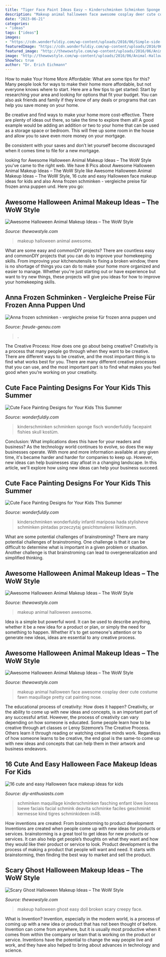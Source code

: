 ```yaml
---
title: "Tiger Face Paint Ideas Easy ~ Kinderschminken Schminken Sponge Fisch Wonderfuldiy Facepaint Fishies Skull Kostüm"
description: "Makeup animal halloween face awesome cosplay deer cute costume fawn maquillage pretty cat painting nose"
date: "2023-06-21"
categories:
- "ideas"
tags: ["ideas"]
images:
- "https://cdn.wonderfuldiy.com/wp-content/uploads/2016/06/Simple-side-butterfly.jpg"
featuredImage: "https://cdn.wonderfuldiy.com/wp-content/uploads/2016/06/Simple-side-butterfly.jpg"
featured_image: "http://thewowstyle.com/wp-content/uploads/2016/06/Animal-Halloween-Makeup-Idea.jpg"
image: "http://thewowstyle.com/wp-content/uploads/2016/06/Animal-Halloween-Makeup-Idea.jpg"
ShowToc: true
author: "Dr. Erich Eichmann"
---
```



How to make Your Home More Affordable: What are some tips for this?
Many people look for ways to make their home more affordable, but not everyone knows where to start. Here are a few tips to get started:
Start by researching your area and looking for options that fit your budget. You can also ask friends and family if they know of any deals or programs that can help you save money on your home.

Be creative and find ways to make your home more cost-effective. There are plenty of ideas out there, so take the time to explore them all! A good example would be adding an addition or two to your home that can be used as a storage space or bedroom. This will free up some room in the house and allow you to save even more money on your mortgage.

Be consistent with your saves and don’t let yourself become discouraged when it comes time to file for a new mortgage.

	

		
looking for Awesome Halloween Animal Makeup Ideas – The WoW Style you've came to the right web. We have 8 Pics about Awesome Halloween Animal Makeup Ideas – The WoW Style like Awesome Halloween Animal Makeup Ideas – The WoW Style, 16 cute and easy Halloween face makeup ideas for kids and also Anna frozen schminken - vergleiche preise für frozen anna puppen und. Here you go:
		
    
## Awesome Halloween Animal Makeup Ideas – The WoW Style

<img loading=lazy src="http://thewowstyle.com/wp-content/uploads/2016/06/Creative-Animal-Halloween-Makeup.jpg" onerror="this.onerror=null;this.src='https://tse3.mm.bing.net/th?id=OIP.N1WTnNBKUeZ-oubTYwLd2wHaLH&amp;pid=15.1';" alt="Awesome Halloween Animal Makeup Ideas – The WoW Style">

_Source: thewowstyle.com_

>makeup halloween animal awesome. 

	

What are some easy and commonDIY projects?
There are countless easy and commonDIY projects that you can do to improve your homekeeping skills. From improving your kitchenutensils to fixing a broken window, there is no shortage of things you can do to make your home more organized and easier to manage. Whether you're just starting out or have experience but want to try new things, these projects will give you ideas for how to improve your homekeeping skills.

    
## Anna Frozen Schminken - Vergleiche Preise Für Frozen Anna Puppen Und

<img loading=lazy src="https://freude-genau.com/tbnba/NIc__7-2B3X8j539oZXYtwHaJw.jpg" onerror="this.onerror=null;this.src='https://tse2.mm.bing.net/th?id=OIP.Txag5Gdk73iGxJbUHvloLwAAAA&amp;pid=15.1';" alt="Anna frozen schminken - vergleiche preise für frozen anna puppen und">

_Source: freude-genau.com_

>. 

	

The Creative Process: How does one go about being creative?
Creativity is a process that many people go through when they want to be creative. There are different ways to be creative, and the most important thing is to find what works best for you. There are many different creative processes that you can use, and the most important part is to find what makes you feel good when you’re working on your creativity.

    
## Cute Face Painting Designs For Your Kids This Summer

<img loading=lazy src="https://cdn.wonderfuldiy.com/wp-content/uploads/2016/06/Little-fishies.jpg" onerror="this.onerror=null;this.src='https://tse2.mm.bing.net/th?id=OIP.NKrrbcZalw4M5gUTXnUmMgHaJ4&amp;pid=15.1';" alt="Cute Face Painting Designs for Your Kids This Summer">

_Source: wonderfuldiy.com_

>kinderschminken schminken sponge fisch wonderfuldiy facepaint fishies skull kostüm. 

	

Conclusion: What implications does this have for your readers and business?
As the technology world continues to evolve, so does the way businesses operate. With more and more information available at any given time, it's became harder and harder for companies to keep up. However, new ideas can help businesses stay afloat in a changing landscape. In this article, we'll explore how using new ideas can help your business succeed.

    
## Cute Face Painting Designs For Your Kids This Summer

<img loading=lazy src="https://cdn.wonderfuldiy.com/wp-content/uploads/2016/06/Simple-side-butterfly.jpg" onerror="this.onerror=null;this.src='https://tse2.mm.bing.net/th?id=OIP.U5JTvHKeloW78nkno5IirgHaLI&amp;pid=15.1';" alt="Cute Face Painting Designs for Your Kids This Summer">

_Source: wonderfuldiy.com_

>kinderschminken wonderfuldiy infantil mariposa hada stylisheve schminken pintadas przeczytaj gesichtsmalerei likitimavm. 

	

What are some potential challenges of brainstroming?
There are many potential challenges of brainstroming. One challenge is that it can be difficult to determine what is important in a given problem or situation. Another challenge is that brainstroming can lead to overgeneralization and simplified thinking.

    
## Awesome Halloween Animal Makeup Ideas – The WoW Style

<img loading=lazy src="http://thewowstyle.com/wp-content/uploads/2016/06/Animal-Halloween-Makeup-Idea.jpg" onerror="this.onerror=null;this.src='https://tse2.mm.bing.net/th?id=OIP.efAaP_EK8KRUlqWCTRRwMgHaK8&amp;pid=15.1';" alt="Awesome Halloween Animal Makeup Ideas – The WoW Style">

_Source: thewowstyle.com_

>makeup animal halloween awesome. 

	

Idea is a simple but powerful word. It can be used to describe anything, whether it be a new idea for a product or plan, or simply the need for something to happen. Whether it's to get someone's attention or to generate new ideas, ideas are essential to any creative process.

    
## Awesome Halloween Animal Makeup Ideas – The WoW Style

<img loading=lazy src="http://thewowstyle.com/wp-content/uploads/2016/06/Top-Animal-Halloween-Makeup.jpg" onerror="this.onerror=null;this.src='https://tse3.mm.bing.net/th?id=OIP.cDmJsC9zEFoKKVm5OPQkJgHaJ3&amp;pid=15.1';" alt="Awesome Halloween Animal Makeup Ideas – The WoW Style">

_Source: thewowstyle.com_

>makeup animal halloween face awesome cosplay deer cute costume fawn maquillage pretty cat painting nose. 

	

The educational process of creativity: How does it happen?
Creativity, or the ability to come up with new ideas and concepts, is an important part of any successful artist. However, the process of creativity can vary depending on how someone is educated. Some people learn how to be creative through art classes or Leroy Sizemore’s The Creative Process. Others learn it through reading or watching creative minds work. Regardless of how someone learns to be creative, the end goal is the same-to come up with new ideas and concepts that can help them in their artwork and business endeavors.

    
## 16 Cute And Easy Halloween Face Makeup Ideas For Kids

<img loading=lazy src="https://www.diy-enthusiasts.com/wp-content/uploads/2014/09/kids-face-makeup-ideas-little-girl-lioness-e1410711157940.jpg" onerror="this.onerror=null;this.src='https://tse4.mm.bing.net/th?id=OIP.__21iv5VH1lzBtHCDDS3kQHaQp&amp;pid=15.1';" alt="16 cute and easy Halloween face makeup ideas for kids">

_Source: diy-enthusiasts.com_

>schminken maquillage kinderschminken fasching enfant löwe lioness loewe faciais facial schmink deavita schminke faciles geschminkt kermesse kind tigres schminkideen in48. 

	

How inventions are created: From brainstorming to product development
Inventions are created when people come up with new ideas for products or services. brainstorming is a great tool to get ideas for new products or services. It can also help get people’s thoughts on what they want and how they would like their product or service to look. Product development is the process of making a product that people will want and need. It starts with brainstorming, then finding the best way to market and sell the product.

    
## Scary Ghost Halloween Makeup Ideas – The WoW Style

<img loading=lazy src="http://thewowstyle.com/wp-content/uploads/2016/06/Easy-Ghost-Halloween-Makeup.jpg" onerror="this.onerror=null;this.src='https://tse4.mm.bing.net/th?id=OIP.-y0Ry3U2_qqgV8Q1nF3C_gHaLG&amp;pid=15.1';" alt="Scary Ghost Halloween Makeup Ideas – The WoW Style">

_Source: thewowstyle.com_

>makeup halloween ghost easy doll broken scary creepy face. 

	

What is Invention?
Invention, especially in the modern world, is a process of coming up with a new idea or product that has not been thought of before. Invention can come from anywhere, but it is usually most productive when it comes from within the company or team that is working on the product or service. Inventions have the potential to change the way people live and work, and they have also helped to bring about advances in technology and science.

